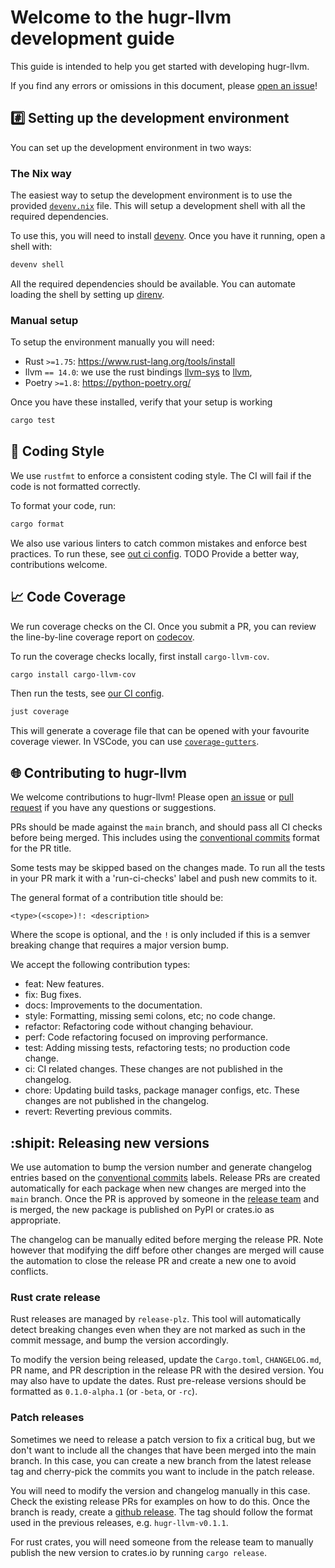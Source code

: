# Welcome to the hugr-llvm development guide <!-- omit in toc -->

This guide is intended to help you get started with developing hugr-llvm.

If you find any errors or omissions in this document, please [open an issue](https://github.com/CQCL/hugr-llvm/issues/new)!

## #️⃣ Setting up the development environment

You can set up the development environment in two ways:

### The Nix way

The easiest way to setup the development environment is to use the provided
[`devenv.nix`](devenv.nix) file. This will setup a development shell with all the
required dependencies.

To use this, you will need to install [devenv](https://devenv.sh/getting-started/).
Once you have it running, open a shell with:

```bash
devenv shell
```

All the required dependencies should be available. You can automate loading the
shell by setting up [direnv](https://devenv.sh/automatic-shell-activation/).

### Manual setup

To setup the environment manually you will need:

- Rust `>=1.75`: https://www.rust-lang.org/tools/install
- llvm `== 14.0`: we use the rust bindings 
[llvm-sys](https://crates.io/crates/llvm-sys) to [llvm](https://llvm.org/), 
- Poetry `>=1.8`: https://python-poetry.org/

Once you have these installed, verify that your setup is working

```bash
cargo test
```


## 💅 Coding Style

We use `rustfmt` to enforce a consistent coding style. The CI will fail if the code is not formatted correctly.

To format your code, run:

```bash
cargo format
```

We also use various linters to catch common mistakes and enforce best practices. To run these, see [out ci config](./.github/workflows/ci-rs.yml). TODO Provide a better way, contributions welcome.


## 📈 Code Coverage

We run coverage checks on the CI. Once you submit a PR, you can review the
line-by-line coverage report on
[codecov](https://app.codecov.io/gh/CQCL/hugr-llvm/commits?branch=All%20branches).

To run the coverage checks locally, first install `cargo-llvm-cov`.
```bash
cargo install cargo-llvm-cov
```

Then run the tests, see [our CI config](/.github/workflows/ci-rs.yml).

```bash
just coverage
```

This will generate a coverage file that can be opened with your favourite coverage viewer. In VSCode, you can use
[`coverage-gutters`](https://marketplace.visualstudio.com/items?itemName=ryanluker.vscode-coverage-gutters).

## 🌐 Contributing to hugr-llvm

We welcome contributions to hugr-llvm! Please open [an issue](https://github.com/CQCL/hugr-llvm/issues/new) or [pull request](https://github.com/CQCL/hugr-llvm/compare) if you have any questions or suggestions.

PRs should be made against the `main` branch, and should pass all CI checks before being merged. This includes using the [conventional commits](https://www.conventionalcommits.org/en/v1.0.0/) format for the PR title.

Some tests may be skipped based on the changes made. To run all the tests in
your PR mark it with a 'run-ci-checks' label and push new commits to it.

The general format of a contribution title should be:

```
<type>(<scope>)!: <description>
```

Where the scope is optional, and the `!` is only included if this is a semver breaking change that requires a major version bump.

We accept the following contribution types:

- feat: New features.
- fix: Bug fixes.
- docs: Improvements to the documentation.
- style: Formatting, missing semi colons, etc; no code change.
- refactor: Refactoring code without changing behaviour.
- perf: Code refactoring focused on improving performance.
- test: Adding missing tests, refactoring tests; no production code change.
- ci: CI related changes. These changes are not published in the changelog.
- chore: Updating build tasks, package manager configs, etc. These changes are not published in the changelog.
- revert: Reverting previous commits.

## :shipit: Releasing new versions

We use automation to bump the version number and generate changelog entries
based on the [conventional commits](https://www.conventionalcommits.org/en/v1.0.0/) labels. Release PRs are created automatically
for each package when new changes are merged into the `main` branch. Once the PR is
approved by someone in the [release team](.github/CODEOWNERS) and is merged, the new package
is published on PyPI or crates.io as appropriate.

The changelog can be manually edited before merging the release PR. Note however
that modifying the diff before other changes are merged will cause the
automation to close the release PR and create a new one to avoid conflicts.

### Rust crate release

Rust releases are managed by `release-plz`. This tool will automatically detect
breaking changes even when they are not marked as such in the commit message,
and bump the version accordingly.

To modify the version being released, update the `Cargo.toml`,
`CHANGELOG.md`, PR name, and PR description in the release PR with the desired version. You may also have to update the dates.
Rust pre-release versions should be formatted as `0.1.0-alpha.1` (or `-beta`, or `-rc`).

### Patch releases

Sometimes we need to release a patch version to fix a critical bug, but we don't want
to include all the changes that have been merged into the main branch. In this case,
you can create a new branch from the latest release tag and cherry-pick the commits
you want to include in the patch release.

You will need to modify the version and changelog manually in this case. Check
the existing release PRs for examples on how to do this. Once the branch is
ready, create a [github release](https://github.com/CQCL/hugr-llvm/releases/new).
The tag should follow the format used in the previous releases, e.g. `hugr-llvm-v0.1.1`.

For rust crates, you will need someone from the release team to manually
publish the new version to crates.io by running `cargo release`.
